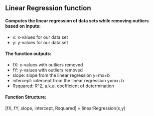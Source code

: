 ## Linear Regression function
#### Computes the linear regression of data sets while removing outliers based on inputs:
* x: x-values for our data set
* y: y-values for our data set
#### The function outputs:
* fX: x-values with outliers removed
* fY: y-values with outliers removed
* slope: slope from the linear regression y=mx+b
* intercept: intercept from the linear regression y=mx+b
* Rsquared: R^2, a.k.a. coefficient of determination
#### Function Structure:
[fX, fY, slope, intercept, Rsquared] = linearRegression(x,y)
